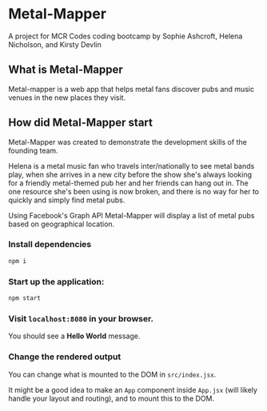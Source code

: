 # Metal-Mapper

A project for MCR Codes coding bootcamp by Sophie Ashcroft, Helena Nicholson, and Kirsty Devlin

## What is Metal-Mapper

Metal-mapper is a web app that helps metal fans discover pubs and music venues in the new places they visit.

## How did Metal-Mapper start

Metal-Mapper was created to demonstrate the development skills of the founding team. 

Helena is a metal music fan who travels inter/nationally to see metal bands play, when she arrives in a new city before the show she's always looking for a friendly metal-themed pub her and her friends can hang out in. The one resource she's been using is now broken, and there is no way for her to quickly and simply find metal pubs.

Using Facebook's Graph API Metal-Mapper will display a list of metal pubs based on geographical location.

### Install dependencies

```bash
npm i
```

### Start up the application:

```bash
npm start
```

### Visit `localhost:8080` in your browser.

You should see a **Hello World** message.

### Change the rendered output

You can change what is mounted to the DOM in `src/index.jsx`. 

It might be a good idea to make an `App` component inside `App.jsx` (will likely handle your layout and routing), and to mount this to the DOM.
